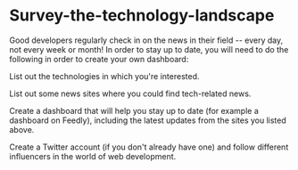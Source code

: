 # Survey-the-technology-landscape

Good developers regularly check in on the news in their field -- every day, not every week or month! In order to stay up to date, you will need to do the following in order to create your own dashboard: 

List out the technologies in which you're interested.

List out some news sites where you could find tech-related news.

Create a dashboard that will help you stay up to date (for example a dashboard on Feedly), including the latest updates from the sites you listed above. 

Create a Twitter account (if you don't already have one) and follow different influencers in the world of web development.

